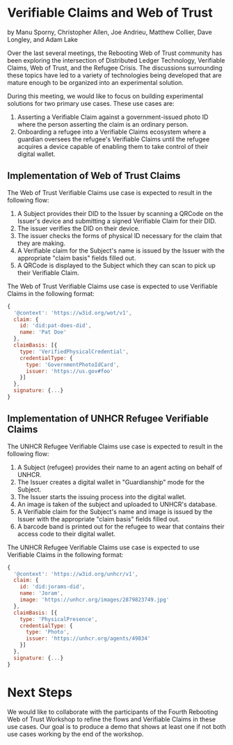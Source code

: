 # Verifiable Claims and Web of Trust

by Manu Sporny, Christopher Allen, Joe Andrieu, Matthew Collier, Dave Longley, and Adam Lake

Over the last several meetings, the Rebooting Web of Trust community has been exploring the intersection of Distributed Ledger Technology, Verifiable Claims, Web of Trust, and the Refugee Crisis. The discussions surrounding these topics have led to a variety of technologies being developed that are mature enough to be organized into an experimental solution.

During this meeting, we would like to focus on building experimental solutions for two primary use cases. These use cases are:

1. Asserting a Verifiable Claim against a government-issued photo ID
   where the person asserting the claim is an ordinary person.
2. Onboarding a refugee into a Verifiable Claims ecosystem where a
   guardian oversees the refugee's Verifiable Claims until the refugee
   acquires a device capable of enabling them to take control of their
   digital wallet.

## Implementation of Web of Trust Claims

The Web of Trust Verifiable Claims use case is expected to result in the following flow:

1. A Subject provides their DID to the Issuer by scanning a QRCode on the Issuer's device and submitting a signed Verifiable Claim for their DID.
2. The issuer verifies the DID on their device.
3. The issuer checks the forms of physical ID necessary for the claim that they are making.
4. A Verifiable claim for the Subject's name is issued by the Issuer with the appropriate "claim basis" fields filled out.
5. A QRCode is displayed to the Subject which they can scan to pick up their Verifiable Claim.

The Web of Trust Verifiable Claims use case is expected to use Verifiable Claims in the following format:

```javascript
{
  '@context': 'https://w3id.org/wot/v1',
  claim: {
    id: 'did:pat-does-did',
    name: 'Pat Doe'
  },
  claimBasis: [{
    type: 'VerifiedPhysicalCredential',
    credentialType: {
      type: 'GovernmentPhotoIdCard',
      issuer: 'https://us.gov#foo'
    }]
  },
  signature: {...}
}
```

## Implementation of UNHCR Refugee Verifiable Claims


The UNHCR Refugee Verifiable Claims use case is expected to result in the following flow:

1. A Subject (refugee) provides their name to an agent acting on behalf of UNHCR.
2. The Issuer creates a digital wallet in "Guardianship" mode for the Subject.
3. The Issuer starts the issuing process into the digital wallet.
4. An image is taken of the subject and uploaded to UNHCR's database.
5. A Verifiable claim for the Subject's name and image is issued by the Issuer with the appropriate "claim basis" fields filled out.
6. A barcode band is printed out for the refugee to wear that contains their access code to their digital wallet.

The UNHCR Refugee Verifiable Claims use case is expected to use Verifiable Claims in the following format:


```javascript
{
  '@context': 'https://w3id.org/unhcr/v1',
  claim: {
    id: 'did:jorams-did',
    name: 'Joram',
    image: 'https://unhcr.org/images/2879823749.jpg'
  },
  claimBasis: [{
    type: 'PhysicalPresence',
    credentialType: {
      type: 'Photo',
      issuer: 'https://unhcr.org/agents/49834'
    }]
  },
  signature: {...}
}
```

# Next Steps

We would like to collaborate with the participants of the Fourth Rebooting Web of Trust Workshop to refine the flows and Verifiable Claims in these use cases. Our goal is to produce a demo that shows at least one if not both use cases working by the end of the workshop.
